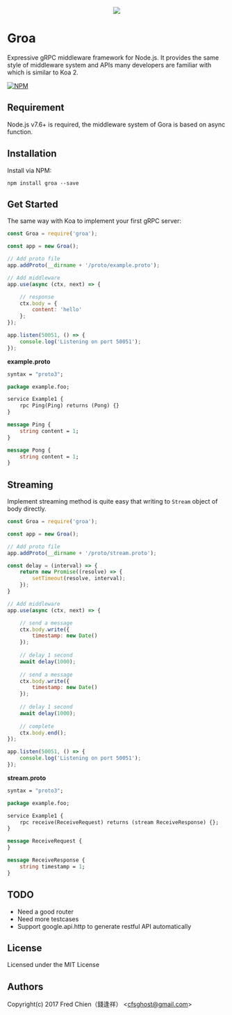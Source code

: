 <p align="center">
<a href="https://github.com/cfsghost/brig">
<img src="https://user-images.githubusercontent.com/252072/30776180-913e50e0-a0d4-11e7-819b-87ed776e6a47.png">
</a>
</p>

# Groa

Expressive gRPC middleware framework for Node.js. It provides the same style of middleware system and APIs many developers are familiar with which is similar to Koa 2.

[![NPM](https://nodei.co/npm/groa.png?downloads=true&downloadRank=true&stars=true)](https://nodei.co/npm/groa/)

## Requirement

Node.js v7.6+ is required, the middleware system of Gora is based on async function.

## Installation

Install via NPM:

```shell
npm install groa --save
```

## Get Started

The same way with Koa to implement your first gRPC server:

```javascript
const Groa = require('groa');

const app = new Groa();

// Add proto file
app.addProto(__dirname + '/proto/example.proto');

// Add middleware
app.use(async (ctx, next) => {

	// response
	ctx.body = {
		content: 'hello'
	};
});

app.listen(50051, () => {
	console.log('Listening on port 50051');
});
```

__example.proto__

```proto
syntax = "proto3";

package example.foo;

service Example1 {
	rpc Ping(Ping) returns (Pong) {}
}

message Ping {
	string content = 1;
}

message Pong {
	string content = 1;
}
```

## Streaming

Implement streaming method is quite easy that writing to `Stream` object of body directly.

```javascript
const Groa = require('groa');

const app = new Groa();

// Add proto file
app.addProto(__dirname + '/proto/stream.proto');

const delay = (interval) => {
	return new Promise((resolve) => {
		setTimeout(resolve, interval);
	});
}

// Add middleware
app.use(async (ctx, next) => {

	// send a message
	ctx.body.write({
		timestamp: new Date()
	});
	
	// delay 1 second
	await delay(1000);
	
	// send a message
	ctx.body.write({
		timestamp: new Date()
	});
	
	// delay 1 second
	await delay(1000);
	
	// complete
	ctx.body.end();
});

app.listen(50051, () => {
	console.log('Listening on port 50051');
});
```

__stream.proto__

```proto
syntax = "proto3";

package example.foo;

service Example1 {
	rpc receive(ReceiveRequest) returns (stream ReceiveResponse) {};
}

message ReceiveRequest {
}

message ReceiveResponse {
	string timestamp = 1;
}
```

## TODO

* Need a good router
* Need more testcases
* Support google.api.http to generate restful API automatically

## License
Licensed under the MIT License
 
## Authors
Copyright(c) 2017 Fred Chien（錢逢祥） <<cfsghost@gmail.com>>
